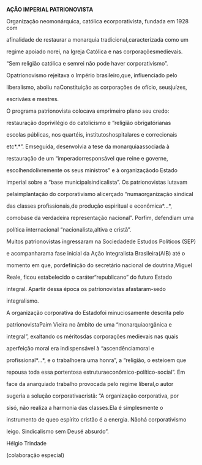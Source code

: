 **AÇÃO IMPERIAL PATRIONOVISTA**



Organização neomonárquica, católica ecorporativista, fundada em 1928 com

afinalidade de restaurar a monarquia tradicional,caracterizada como um

regime apoiado norei, na Igreja Católica e nas corporaçõesmedievais.

“Sem religião católica e semrei não pode haver corporativismo”.

Opatrionovismo rejeitava o Império brasileiro,que, influenciado pelo

liberalismo, aboliu naConstituição as corporações de ofício, seusjuízes,

escrivães e mestres.



O programa patrionovista colocava emprimeiro plano seu credo:

restauração doprivilégio do catolicismo e “religião obrigatórianas

escolas públicas, nos quartéis, institutoshospitalares e correcionais

etc*.*”. Emseguida, desenvolvia a tese da monarquiaassociada à

restauração de um “imperadorresponsável que reine e governe,

escolhendolivremente os seus ministros” e à organizaçãodo Estado

imperial sobre a “base municipalsindicalista”. Os patrionovistas lutavam

pelaimplantação do corporativismo alicerçado “numaorganização sindical

das classes profissionais,de produção espiritual e econômica*…*,

comobase da verdadeira representação nacional”. Porfim, defendiam uma

política internacional “nacionalista,altiva e cristã”.



Muitos patrionovistas ingressaram na Sociedadede Estudos Políticos (SEP)

e acompanharama fase inicial da Ação Integralista Brasileira(AIB) até o

momento em que, pordefinição do secretário nacional de doutrina,Miguel

Reale, ficou estabelecido o caráter“republicano” do futuro Estado

integral. Apartir dessa época os patrionovistas afastaram-sedo

integralismo.



A organização corporativa do Estadofoi minuciosamente descrita pelo

patrionovistaPaim Vieira no âmbito de uma “monarquiaorgânica e

integral”, exaltando os méritosdas corporações medievais nas quais

aperfeição moral era indispensável à “ascendênciamoral e

profissional*…*, e o trabalhoera uma honra”, a “religião, o esteioem que

repousa toda essa portentosa estruturaeconômico-político-social”. Em

face da anarquiado trabalho provocada pelo regime liberal,o autor

sugeria a solução corporativacristã: “A organização corporativa, por

sisó, não realiza a harmonia das classes.Ela é simplesmente o

instrumento de queo espírito cristão é a energia. Nãohá corporativismo

leigo. Sindicalismo sem Deusé absurdo”.



Hélgio Trindade



(colaboração especial)

